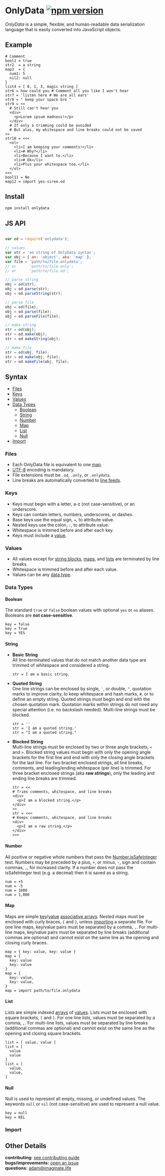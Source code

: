 # OnlyData [![npm version](https://img.shields.io/badge/npm-0.0.1--alpha-red.svg?style=flat)](https://www.npmjs.com/package/onlydata)

_OnlyData_ is a simple, flexible, and human-readable data serialization language that is easily converted into JavaScript objects.

## Example
```
# Comment
bool1 = true
str2  = a string
map3  = {
  num1: 5
  nil2: null
}
list4 = [ 0, 1, 3, magic string ]
str6 = how could you # Comment all you like I won't hear
str7 = 'listen here # We are all ears'
str8 = " keep your space bro "
str9 = <<
  # Still can't hear you
  <div>
    <p>Lorem ipsum madness!</p>
  </div>
  # If only a trimming could be avoided
  # But alas, my whitespace and line breaks could not be saved
>>
str10 = <<<
  <ol>
    <li>I am keeping your comments!</li>
    <li># Why?</li>
    <li>Because I want to.</li>
    <li># Ok</li>
    <li>Plus your whitespace too.</li>
  </ol>
>>>
bool11 = No
map12 = import yes-siree.od
```

## Install
```bash
npm install onlydata
```

## JS API
```javascript

var od = require('onlydata');

// values
var str = 'an string of OnlyData syntax';
var obj = { an: 'object', aka: 'map' };
var file = 'path/to/file.onlydata';
// or      'path/to/file.only';
// or      'path/to/file.od';

// parse string
obj = od(str);
obj = od.parse(str);
obj = od.parseString(str);

// parse file
obj = od(file);
obj = od.parse(file);
obj = od.parseFile(file);

// make string
str = od(obj);
str = od.make(obj);
str = od.makeString(obj);

// make file
str = od(obj, file);
str = od.make(obj, file);
str = od.makeFile(obj, file);
```

## Syntax
- [Files](#files)
- [Keys](#keys)
- [Values](#values)
- [Data Types](#data-types)
  - [Boolean](#boolean)
  - [String](#string)
  - [Number](#number)
  - [Map](#map)
  - [List](#list)
  - [Null](#null)
- [Import](#import)

### Files
- Each OnlyData file is equivalent to one [map](#map).
- [UTF-8](https://en.wikipedia.org/wiki/UTF-8) encoding is mandatory.
- File extensions must be ```.od```, ```.only```, or ```.onlydata```.
- Line breaks are automatically converted to [line feeds](https://en.wikipedia.org/wiki/Newline).

### Keys
- Keys must begin with a letter, a-z (not case-sensitive), or an underscore.
- Keys can contain letters, numbers, underscores, or dashes.
- Base keys use the equal sign, ```=```, to attribute value.
- Nested keys use the colon, ```:```, to attribute value.
- Whitespace is trimmed before and after each key.
- Keys must include a [value](#values).

### Values
- All values except for [string blocks](#string), [maps](#map), and [lists](#list) are terminated by line breaks.
- Whitespace is trimmed before and after each value.
- Values can be any [data type](#data-types).

### Data Types

#### Boolean
The standard ```true``` or ```false``` boolean values with optional ```yes``` or ```no``` aliases. Booleans are **not case-sensitive**.
```
key = false
key = True
key = YES
```

#### String
- **Basic String**<br>
  All line-terminated values that do not match another data type are trimmed of whitespace and considered a string.

    ```
    str = I am a basic string.
    ```

- **Quoted String**<br>
  One line strings can be enclosed by single, ```'```, or double, ```"```, quotation marks to improve clarity, to keep whitespace and hash marks, ```#```, or to define an empty string. Quoted strings must begin and end with the chosen quotation mark. Quotation marks within strings do not need any special attention (i.e. no backslash needed). Multi-line strings must be blocked.

    ```
    str = ''
    str = 'I am a quoted string.'
    str = "I am a quoted string."
    ```

- **Blocked String**<br>
  Multi-line strings must be enclosed by two or three angle brackets, ```<``` and ```>```. Blocked string values must begin with only the opening angle brackets for the first line and end with only the closing angle brackets for the last line. For two bracket enclosed strings, all line breaks, comments, and leading/ending whitespace (per line) is trimmed. For three bracket enclosed strings (aka **raw strings**), only the leading and ending line breaks are trimmed.

    ```
    str = <<
    # Trims comments, whitespace, and line breaks
    <div>
      <p>I am a blocked string.</p>
    </div>
    >>
    str = <<<
    # Keeps comments, whitespace, and line breaks
    <div>
      <p>I am a raw string.</p>
    </div>
    >>>
    ```

#### Number
All positive or negative whole numbers that pass the [Number.isSafeInteger](https://developer.mozilla.org/en-US/docs/Web/JavaScript/Reference/Global_Objects/Number/isSafeInteger) test. Numbers may be preceded by a plus, ```+```, or minus, ```-```, sign and contain commas, ```,```, for increased clarity. If a number does not pass the isSafeInteger test (e.g. a decimal) then it is saved as a string.
```
num = +5
num = -5
num = 1000
num = 1,000
```

#### Map
Maps are simple [key](#keys)/[value](#values) [associative arrays](https://en.wikipedia.org/wiki/Associative_array). Nested maps must be enclosed with curly braces, ```{``` and ```}```, unless [importing](#import) a separate file. For one line maps, key/value pairs must be separated by a comma, ```,```. For multi-line maps, key/value pairs must be separated by line breaks (additional commas are optional) and cannot exist on the same line as the opening and closing curly braces.
```
map = { key: value, key: value }
map = {
  key: value
  key: value
}
map = {
  key: value,
  key: value,
}
map = import path/to/file.onlydata
```

#### List
Lists are simple indexed [arrays](https://en.wikipedia.org/wiki/Array_data_type) of [values](#values). Lists must be enclosed with square brackets, ```[``` and ```]```. For one line lists, values must be separated by a comma, ```,```. For multi-line lists, values must be separated by line breaks (additional commas are optional) and cannot exist on the same line as the opening and closing square brackets.
```
list = [ value, value ]
list = [
  value
  value
]
list = [
  value,
  value,
]
```

#### Null
Null is used to represent all empty, missing, or undefined values. The keywords ```null``` or ```nil``` (not case-sensitive) are used to represent a null value.
```
key = null
key = NIL
```

### Import

## Other Details
**contributing:** [see contributing guide](https://github.com/imaginate/onlydata/blob/master/CONTRIBUTING.md)<br>
**bugs/improvements:** [open an issue](https://github.com/imaginate/onlydata/issues)<br>
**questions:** adam@imaginate.life
